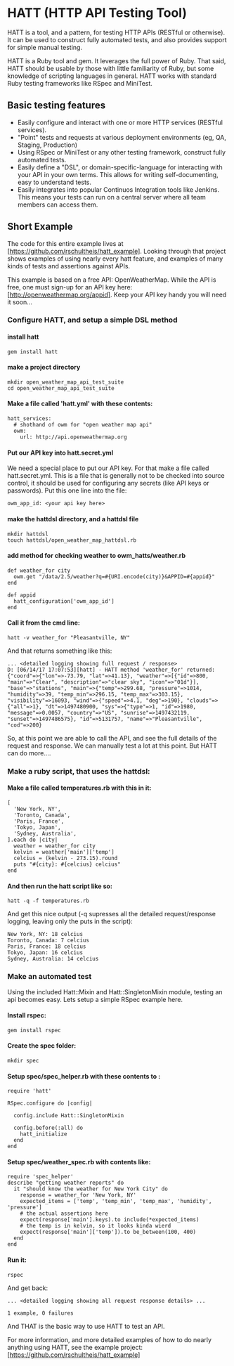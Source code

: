 # HATT (HTTP API Testing Tool)

HATT is a tool, and a pattern, for testing HTTP APIs (RESTful or otherwise).  It can be used to
construct fully automated tests, and also provides support for simple manual testing.

HATT is a Ruby tool and gem.  It leverages the full power of Ruby.  That said, HATT should be usable by those
with little familiarity of Ruby, but some knowledge of scripting languages in general.  HATT works with standard
Ruby testing frameworks like RSpec and MiniTest.

## Basic testing features

* Easily configure and interact with one or more HTTP services (RESTful services).
* "Point" tests and requests at various deployment environments (eg, QA, Staging, Production)
* Using RSpec or MiniTest or any other testing framework, construct fully automated tests.
* Easily define a "DSL", or domain-specific-language for interacting with your API in your
  own terms.  This allows for writing self-documenting, easy to understand tests.
* Easily integrates into popular Continuos Integration tools like Jenkins.  This means
  your tests can run on a central server where all team members can access them.


## Short Example

The code for this entire example lives at [https://github.com/rschultheis/hatt_example].
Looking through that project shows examples of using nearly every hatt feature,
and examples of many kinds of tests and assertions against APIs.

This example is based on a free API: OpenWeatherMap.  While the API is free, one must sign-up for an API key here:
[http://openweathermap.org/appid].  Keep your API key handy you will need it soon...

### Configure HATT, and setup a simple DSL method

#### install hatt

    gem install hatt

#### make a project directory

    mkdir open_weather_map_api_test_suite
    cd open_weather_map_api_test_suite

#### Make a file called 'hatt.yml' with these contents:

    hatt_services:
      # shothand of owm for "open weather map api"
      owm:
        url: http://api.openweathermap.org

#### Put our API key into hatt.secret.yml

We need a special place to put our API key. For that make a file called hatt.secret.yml.  This is a file that is generally not to be checked into source control, it should be used for configuring any secrets (like API keys or passwords). Put this one line into the file:

    owm_app_id: <your api key here>

#### make the hattdsl directory, and a hattdsl file

    mkdir hattdsl
    touch hattdsl/open_weather_map_hattdsl.rb

#### add method for checking weather to owm_hatts/weather.rb

    def weather_for city
      owm.get "/data/2.5/weather?q=#{URI.encode(city)}&APPID=#{appid}"
    end

    def appid
      hatt_configuration['owm_app_id']
    end

#### Call it from the cmd line:

    hatt -v weather_for "Pleasantville, NY"

And that returns something like this:

    ... <detailed logging showing full request / response>
    D: [06/14/17 17:07:53][hatt] - HATT method 'weather_for' returned:
    {"coord"=>{"lon"=>-73.79, "lat"=>41.13}, "weather"=>[{"id"=>800, "main"=>"Clear", "description"=>"clear sky", "icon"=>"01d"}], "base"=>"stations", "main"=>{"temp"=>299.68, "pressure"=>1014, "humidity"=>39, "temp_min"=>296.15, "temp_max"=>303.15}, "visibility"=>16093, "wind"=>{"speed"=>4.1, "deg"=>190}, "clouds"=>{"all"=>1}, "dt"=>1497480900, "sys"=>{"type"=>1, "id"=>1980, "message"=>0.0057, "country"=>"US", "sunrise"=>1497432119, "sunset"=>1497486575}, "id"=>5131757, "name"=>"Pleasantville", "cod"=>200}


So, at this point we are able to call the API, and see the full details of the request and response.  We can manually
test a lot at this point.  But HATT can do more....


### Make a ruby script, that uses the hattdsl:

#### Make a file called temperatures.rb with this in it:

    [
      'New York, NY',
      'Toronto, Canada',
      'Paris, France',
      'Tokyo, Japan',
      'Sydney, Australia',
    ].each do |city|
      weather = weather_for city
      kelvin = weather['main']['temp']
      celcius = (kelvin - 273.15).round
      puts "#{city}: #{celcius} celcius"
    end

#### And then run the hatt script like so:

    hatt -q -f temperatures.rb

And get this nice output (-q supresses all the detailed request/response logging, leaving only the puts in the script):

    New York, NY: 18 celcius
    Toronto, Canada: 7 celcius
    Paris, France: 18 celcius
    Tokyo, Japan: 16 celcius
    Sydney, Australia: 14 celcius


### Make an automated test

Using the included Hatt::Mixin and Hatt::SingletonMixin module, testing an api becomes easy.  Lets setup a simple RSpec example here.

#### Install rspec:

    gem install rspec

#### Create the spec folder:

    mkdir spec

#### Setup spec/spec_helper.rb with these contents to :

    require 'hatt'

    RSpec.configure do |config|

      config.include Hatt::SingletonMixin

      config.before(:all) do
        hatt_initialize
      end
    end

#### Setup spec/weather_spec.rb with contents like:

    require 'spec_helper'
    describe "getting weather reports" do
      it "should know the weather for New York City" do
        response = weather_for 'New York, NY'
        expected_items = ['temp', 'temp_min', 'temp_max', 'humidity', 'pressure']
        # the actual assertions here
        expect(response['main'].keys).to include(*expected_items)
        # the temp is in kelvin, so it looks kinda wierd
        expect(response['main']['temp']).to be_between(100, 400)
      end
    end

#### Run it:

    rspec

And get back:

    ... <detailed logging showing all request response details> ...

    1 example, 0 failures



And THAT is the basic way to use HATT to test an API.

For more information, and more detailed examples of how to do nearly anything using HATT, see the example
project: [https://github.com/rschultheis/hatt_example]
